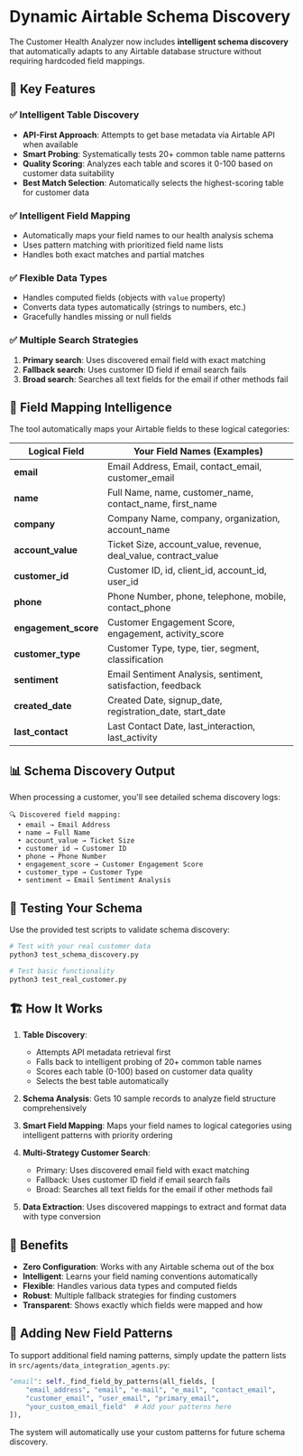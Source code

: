 # Dynamic Airtable Schema Discovery

The Customer Health Analyzer now includes **intelligent schema discovery** that automatically adapts to any Airtable database structure without requiring hardcoded field mappings.

## 🚀 Key Features

### ✅ **Intelligent Table Discovery**
- **API-First Approach**: Attempts to get base metadata via Airtable API when available
- **Smart Probing**: Systematically tests 20+ common table name patterns
- **Quality Scoring**: Analyzes each table and scores it 0-100 based on customer data suitability
- **Best Match Selection**: Automatically selects the highest-scoring table for customer data

### ✅ **Intelligent Field Mapping**  
- Automatically maps your field names to our health analysis schema
- Uses pattern matching with prioritized field name lists
- Handles both exact matches and partial matches

### ✅ **Flexible Data Types**
- Handles computed fields (objects with `value` property)
- Converts data types automatically (strings to numbers, etc.)
- Gracefully handles missing or null fields

### ✅ **Multiple Search Strategies**
1. **Primary search**: Uses discovered email field with exact matching
2. **Fallback search**: Uses customer ID field if email search fails  
3. **Broad search**: Searches all text fields for the email if other methods fail

## 🧠 Field Mapping Intelligence

The tool automatically maps your Airtable fields to these logical categories:

| Logical Field | Your Field Names (Examples) |
|---------------|----------------------------|
| **email** | Email Address, Email, contact_email, customer_email |
| **name** | Full Name, name, customer_name, contact_name, first_name |
| **company** | Company Name, company, organization, account_name |
| **account_value** | Ticket Size, account_value, revenue, deal_value, contract_value |
| **customer_id** | Customer ID, id, client_id, account_id, user_id |
| **phone** | Phone Number, phone, telephone, mobile, contact_phone |
| **engagement_score** | Customer Engagement Score, engagement, activity_score |
| **customer_type** | Customer Type, type, tier, segment, classification |
| **sentiment** | Email Sentiment Analysis, sentiment, satisfaction, feedback |
| **created_date** | Created Date, signup_date, registration_date, start_date |
| **last_contact** | Last Contact Date, last_interaction, last_activity |

## 📊 Schema Discovery Output

When processing a customer, you'll see detailed schema discovery logs:

```
🔍 Discovered field mapping:
  • email → Email Address
  • name → Full Name  
  • account_value → Ticket Size
  • customer_id → Customer ID
  • phone → Phone Number
  • engagement_score → Customer Engagement Score
  • customer_type → Customer Type
  • sentiment → Email Sentiment Analysis
```

## 🔧 Testing Your Schema

Use the provided test scripts to validate schema discovery:

```bash
# Test with your real customer data
python3 test_schema_discovery.py

# Test basic functionality
python3 test_real_customer.py
```

## 🏗️ How It Works

1. **Table Discovery**: 
   - Attempts API metadata retrieval first
   - Falls back to intelligent probing of 20+ common table names
   - Scores each table (0-100) based on customer data quality
   - Selects the best table automatically
   
2. **Schema Analysis**: Gets 10 sample records to analyze field structure comprehensively

3. **Smart Field Mapping**: Maps your field names to logical categories using intelligent patterns with priority ordering

4. **Multi-Strategy Customer Search**: 
   - Primary: Uses discovered email field with exact matching
   - Fallback: Uses customer ID field if email search fails  
   - Broad: Searches all text fields for the email if other methods fail

5. **Data Extraction**: Uses discovered mappings to extract and format data with type conversion

## 🎯 Benefits

- **Zero Configuration**: Works with any Airtable schema out of the box
- **Intelligent**: Learns your field naming conventions automatically  
- **Flexible**: Handles various data types and computed fields
- **Robust**: Multiple fallback strategies for finding customers
- **Transparent**: Shows exactly which fields were mapped and how

## 🔄 Adding New Field Patterns

To support additional field naming patterns, simply update the pattern lists in `src/agents/data_integration_agents.py`:

```python
"email": self._find_field_by_patterns(all_fields, [
    "email_address", "email", "e-mail", "e_mail", "contact_email",
    "customer_email", "user_email", "primary_email",
    "your_custom_email_field"  # Add your patterns here
]),
```

The system will automatically use your custom patterns for future schema discovery.